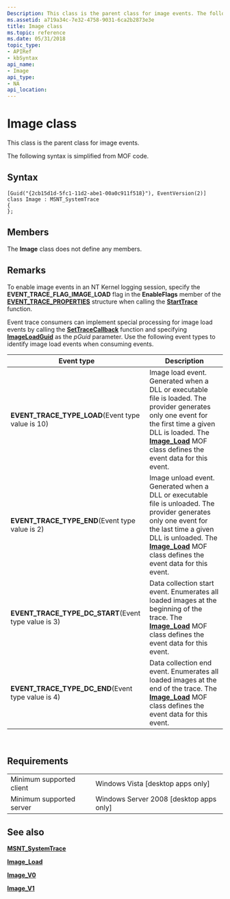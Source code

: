 ```yaml
---
Description: This class is the parent class for image events. The following syntax is simplified from MOF code.
ms.assetid: a719a34c-7e32-4758-9031-6ca2b2873e3e
title: Image class
ms.topic: reference
ms.date: 05/31/2018
topic_type: 
- APIRef
- kbSyntax
api_name: 
- Image
api_type: 
- NA
api_location: 
---
```


# Image class

This class is the parent class for image events.

The following syntax is simplified from MOF code.

## Syntax

``` syntax
[Guid("{2cb15d1d-5fc1-11d2-abe1-00a0c911f518}"), EventVersion(2)]
class Image : MSNT_SystemTrace
{
};
```

## Members

The **Image** class does not define any members.

## Remarks

To enable image events in an NT Kernel logging session, specify the **EVENT\_TRACE\_FLAG\_IMAGE\_LOAD** flag in the **EnableFlags** member of the [**EVENT\_TRACE\_PROPERTIES**](/windows/win32/api/evntrace/ns-evntrace-event_trace_properties) structure when calling the [**StartTrace**](/windows/win32/api/evntrace/nf-evntrace-starttracea) function.

Event trace consumers can implement special processing for image load events by calling the [**SetTraceCallback**](/windows/win32/api/evntrace/nf-evntrace-settracecallback) function and specifying [**ImageLoadGuid**](nt-kernel-logger-constants.md) as the *pGuid* parameter. Use the following event types to identify image load events when consuming events.



| Event type                                                          | Description                                                                                                                                                                                                                                      |
|---------------------------------------------------------------------|--------------------------------------------------------------------------------------------------------------------------------------------------------------------------------------------------------------------------------------------------|
| **EVENT\_TRACE\_TYPE\_LOAD**(Event type value is 10)<br/>     | Image load event. Generated when a DLL or executable file is loaded. The provider generates only one event for the first time a given DLL is loaded. The [**Image\_Load**](image-load.md) MOF class defines the event data for this event.      |
| **EVENT\_TRACE\_TYPE\_END**(Event type value is 2)<br/>       | Image unload event. Generated when a DLL or executable file is unloaded. The provider generates only one event for the last time a given DLL is unloaded. The [**Image\_Load**](image-load.md) MOF class defines the event data for this event. |
| **EVENT\_TRACE\_TYPE\_DC\_START**(Event type value is 3)<br/> | Data collection start event. Enumerates all loaded images at the beginning of the trace. The [**Image\_Load**](image-load.md) MOF class defines the event data for this event.                                                                  |
| **EVENT\_TRACE\_TYPE\_DC\_END**(Event type value is 4)<br/>   | Data collection end event. Enumerates all loaded images at the end of the trace. The [**Image\_Load**](image-load.md) MOF class defines the event data for this event.                                                                          |



 

## Requirements



|                                     |                                                      |
|-------------------------------------|------------------------------------------------------|
| Minimum supported client<br/> | Windows Vista \[desktop apps only\]<br/>       |
| Minimum supported server<br/> | Windows Server 2008 \[desktop apps only\]<br/> |



## See also

<dl> <dt>

[**MSNT\_SystemTrace**](msnt-systemtrace.md)
</dt> <dt>

[**Image\_Load**](image-load.md)
</dt> <dt>

[**Image\_V0**](image-v0.md)
</dt> <dt>

[**Image\_V1**](image-v1.md)
</dt> </dl>

 

 